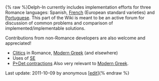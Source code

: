 {% raw %}Delph-In currently includes implementation efforts for three Romance
languages: Spanish, [French](https://blog.inductorsoftware.com/docsproto/garage/GrenouilleSummary) (European standard
varieties) and [Portuguese](https://blog.inductorsoftware.com/docsproto/tools/DelphinLisbon). This part of the Wiki is
meant to be an active forum for discussion of common problems and
comparison of implemented/implementable solutions.

Contributions from non-Romance developers are also welcome and
appreciated!

- [Clitics](../RomClitics) in Romance, [Modern Greek](../MgrgSummary) (and
elsewhere)
- Uses of [SE](../RomSe)
- [P+Det contractions](../RomContract) Also very relevant to [Modern
Greek](../MgrgSummary).

Last update: 2011-10-09 by anonymous [[edit](https://github.com/delph-in/docs/wiki/RomanceTop/_edit)]{% endraw %}